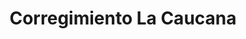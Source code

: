 ---
title: Corregimiento La Caucana
nombre_comunidad: Corregimiento La Caucana
municipio: Tarazá
departamento: Antioquia
descripcion: >-
  Son cerca de 600 familias, y se identifica  como una comunidad fuerte
  organizativamente, con procesos incipientes de asociaciones juveniles y de
  mujeres. Fueron desplazados en 2019-2020 por presencia de grupos armados y
  actualmente están retornando. Se dedican principalmente a la agricultura
  (cacao, caucho y pancoger) y cultivo de especies menores (ganadería doble
  propósito, apicultura y piscicultura)
num_personas: 2500
num_familias: 600
min_distancia_casco_urbano: 60
km_distancia_casco_urbano: 25
vias_acceso: >-
  La mayoría de carretera es destapada y es muy pantanosa lo cual hace que haya
  riesgo de accidentes.
infraestructura_comunitaria: >-
  Instituciones educativas (IE),Vivero,Centro de salud,Centro de Desarrollo
  Integral (CDI),Caseta comunal,Centro día,Centro integración
  comunitaria,Espacios deportivos,Iglesias,Plaza de mercado
notas_infraestructura_comunitaria:
  - CDI (Mal estado)
  - |-

    Caseta comunal (Mal estado)
  - |-

    Centro día (Mal estado)
  - |-

    Centro integración comunitaria (Coliseo)
  - >-

    Canchas de futbol (una en excelente estado y “Una de las mejores del  Bajo
    Cauca” según la comunidad)
  - |-

    Iglesia católica e iglesias cristianas
  - >-

    Plaza de mercado recientemente reformada (31 locales) en el marco de un
    proyecto con PNUD
  - ''
liderazgo_comunidad:
  - Se identifican liderazgos representativos
  - ' y  representación de todos los liderazgos presentes, (Padre, pastores, mujeres, jóvenes, representantes de asociaciones)'
inclusion_diversidad_genero: >-
  Se identifica una participación de jóvenes por medio de los colectivos y de
  mujeres en asociaciones productivas
comentarios_conectividad: La señal es inestable, con acceso limitado.
punto_SOLE: Salón Parroquial con internet
comentarios_punto_SOLE:
  - Salón Parroquial con internet gracias al programa de Microsoft y USAID
  - ''
ppales_actividades_economicas_vocacion_productiva:
  - Agricultura
  - Avicultura
  - Porcicultura
  - Piscicultura
  - Ganadería
  - Minería
comentarios_ppales_actividades_economicas_vocacion_productiva:
  - >-
    El Caucho y la ganadería componen la segunda línea productiva en
    importancia.

    Agricultura (cacao
  - ' café plátano'
  - ' yuca'
  - ' maíz'
  - |2-
     ñame).
    Especies menores (Pollos
  - |2-
     cerdos y piscicultura) y ganadería doble propósito
    Minería artesanal
comunidad_sostenible_uso_suelo: ''
org_con_proyeccion:
  - ASUPRACA
  - ACATA
  - Proceso de sustitución de cultivos
  - AGROAPITA
  - Piscicultura y proyectos de seguridad alimentaria
servicios_publicos_comunidades_focalizadas:
  - ''
comunidades_focalizadas_educacion_infraestructura_educativa:
  - Institución educativa
comunidades_focalizadas_practicas_organizativas:
  - Asociaciones productivas
  - Mesa integral de desarrollo La caucana
  - Colectivo de jóvenes
  - Junta de Acción Comunal
  - Junta de Acción Comunal
conectividad_minima: Regular
iniciativas_priorizadas:
  - Cacao
  - Yuca Brava
  - Microemprendimientos
org_focalizada:
  - Mesa Integral de Desarrollo
  - AGROPITA
  - Asociacion Campesina Bajo Cauca
  - ASOPRACAC
  - ACATA
riesgo: Medio
otros_programas_USAID:
  - 'No'
alianzas_colaboradores_1:
  - PDET está adelantando varias acciones en el corregimiento (Placa huella
  - |2-
     fortalecimiento cacao)
    Gobernación -Fedecacao
    Administración municipal (Linea productiva plátano)
alianzas_colaboradores_2:
  - Empresa privada
  - Aula educativa para los estudiantes de bachillerato
  - Placa huella
  - Fortalecimiento del cultivo de cacao
  - Linea productiva del plátano
actividades_ocio:
  - Fútbol
  - '"Huellas ecológicas (Grupo de niños y niñas que tienen un vivero'
  - ' hacen reforestación y jornadas de limpieza)'
medios_comunicacion_narrativas_locales:
  - Cáceres Stereo
  - Red de comunicaciones Bajo Cauca- Semillero El Jardín
  - Zona Activa
  - CMT Colectivos de comunicaciones
  - Emisora comunitaria Morena Estéreo
num_visitas_realizadas: 3
num_diagnosticos_rurales_participativos_realizados: 1
infraestructura_salud_atencion_psicosocial:
  - Centro de salud
  - Presencia de Cruz Roja Colombiana
notas_infraestructura_salud_atencion_psicosocial: >-
  El centro de salud cuenta con 2 enfermeros y dos veces a la semana asiste el
  médico.
num_visitas_predio: 19
url: comunidad-focaliza/corregimiento-la-caucana

---